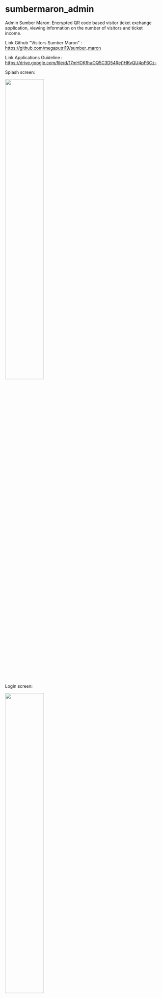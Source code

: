 # sumbermaron_admin

Admin Sumber Maron: Encrypted QR code based visitor ticket exchange application, viewing information on the number of visitors and ticket income.

Link Github "Visitors Sumber Maron" : https://github.com/megaputri19/sumber_maron

Link Applications Guideline : https://drive.google.com/file/d/17mHOKfhuOQ5C3D54Rej1HKvQU4pF6Cz-

Splash screen:

<img src="https://github.com/lubisauliyak/sumber_maron_admin/assets/81324120/f143457d-cfed-469b-b785-5a9802c9a1b8.jpg" width="50%" height="50%">

Login screen:

<img src="https://github.com/lubisauliyak/sumber_maron_admin/assets/81324120/d393eb4c-4086-423f-8c39-0dc71f794c59.jpg" width="50%" height="50%">

Home screen:

<img src="https://github.com/lubisauliyak/sumber_maron_admin/assets/81324120/610b9f7f-9a4f-4b1e-b165-22d502ce40e3.jpg" width="50%" height="50%">

Scan ticket screen:

<img src="https://github.com/lubisauliyak/sumber_maron_admin/assets/81324120/bb5c93d9-b310-4f94-98af-005aa771d0b3.jpg" width="50%" height="50%">
<img src="https://github.com/lubisauliyak/sumber_maron_admin/assets/81324120/04e29af0-8ad5-4abf-b10e-fc75b6556c99.jpg" width="50%" height="50%">

History screen:

<img src="https://github.com/lubisauliyak/sumber_maron_admin/assets/81324120/9051db3f-b2be-48c4-9c46-ec9ff6518b33.jpg" width="50%" height="50%">
<img src="https://github.com/lubisauliyak/sumber_maron_admin/assets/81324120/a4c778ff-6b38-4420-b85d-32fa4be688cc.jpg" width="50%" height="50%">

Account screen:

<img src="https://github.com/lubisauliyak/sumber_maron_admin/assets/81324120/a079080b-dc73-445c-a284-456f0c7d4888.jpg" width="50%" height="50%">
<img src="https://github.com/lubisauliyak/sumber_maron_admin/assets/81324120/e5818fa7-2037-44ed-aead-a9546b8f3b96.jpg" width="50%" height="50%">
